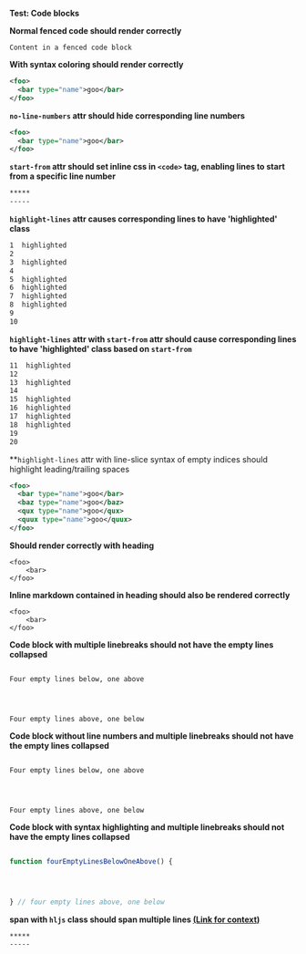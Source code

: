 **Test: Code blocks**

**Normal fenced code should render correctly**

```
Content in a fenced code block
```

**With syntax coloring should render correctly**

```xml
<foo>
  <bar type="name">goo</bar>
</foo>
```

**`no-line-numbers` attr should hide corresponding line numbers**

```xml {.no-line-numbers}
<foo>
  <bar type="name">goo</bar>
</foo>
```

**`start-from` attr should set inline css in `<code>` tag, enabling lines to start from a specific line number**
```markdown {start-from=30}
*****
-----
```

**`highlight-lines` attr causes corresponding lines to have 'highlighted' class**
```markdown {highlight-lines="1,3,5-8"}
1  highlighted
2
3  highlighted
4
5  highlighted
6  highlighted
7  highlighted
8  highlighted
9
10
```

**`highlight-lines` attr with `start-from` attr should cause corresponding lines to have 'highlighted' class based on `start-from`**
```markdown {start-from=11 highlight-lines="11,13,15-18"}
11  highlighted
12
13  highlighted
14
15  highlighted
16  highlighted
17  highlighted
18  highlighted
19
20
```

**`highlight-lines` attr with line-slice syntax of empty indices should highlight leading/trailing spaces
```xml {highlight-lines="2[:],4[:]-5[:]"}
<foo>
  <bar type="name">goo</bar>
  <baz type="name">goo</baz>
  <qux type="name">goo</qux>
  <quux type="name">goo</quux>
</foo>
```

**Should render correctly with heading**

```{heading="A heading"}
<foo>
    <bar>
</foo>
```

**Inline markdown contained in heading should also be rendered correctly**

```{heading="**Bold**, _Italic_, ___Bold and Italic___, ~~Strike through~~, ****Super Bold****, ++Underline++, $$Underline$$, !!Underline!!, ==Highlight==, :+1: :exclamation: :x: :construction:<br>We support page breaks"}
<foo>
    <bar>
</foo>
```

**Code block with multiple linebreaks should not have the empty lines collapsed**

```

Four empty lines below, one above




Four empty lines above, one below

```

**Code block without line numbers and multiple linebreaks should not have the empty lines collapsed**

```{.no-line-numbers}

Four empty lines below, one above




Four empty lines above, one below

```

**Code block with syntax highlighting and multiple linebreaks should not have the empty lines collapsed**

```js

function fourEmptyLinesBelowOneAbove() {




} // four empty lines above, one below

```

**span with `hljs` class should span multiple lines [(Link for context)](https://github.com/MarkBind/markbind/pull/991#issuecomment-586547275)**

```markdown
*****
-----
```
